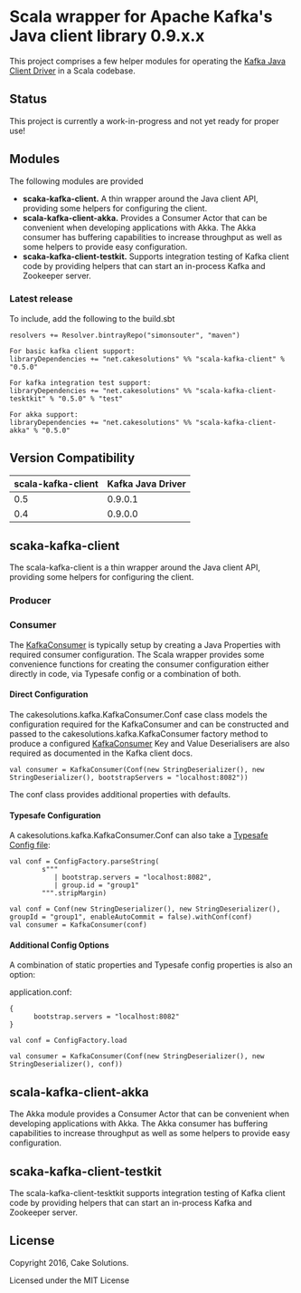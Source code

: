 # Scala wrapper for Apache Kafka's Java client library 0.9.x.x

This project comprises a few helper modules for operating the [Kafka Java Client Driver](https://kafka.apache.org/090/javadoc/index.html) in a Scala codebase.

## Status
This project is currently a work-in-progress and not yet ready for proper use!

## Modules

The following modules are provided
 - **scaka-kafka-client.** A thin wrapper around the Java client API, providing some helpers for configuring the client.
 - **scala-kafka-client-akka.** Provides a Consumer Actor that can be convenient when developing applications with Akka.  The Akka consumer has buffering capabilities to increase throughput as well as some helpers to provide easy configuration.
 - **scaka-kafka-client-testkit.** Supports integration testing of Kafka client code by providing helpers that can start an in-process Kafka and Zookeeper server.

### Latest release
To include, add the following to the build.sbt

    resolvers += Resolver.bintrayRepo("simonsouter", "maven")

    For basic kafka client support:
    libraryDependencies += "net.cakesolutions" %% "scala-kafka-client" % "0.5.0"

    For kafka integration test support:
    libraryDependencies += "net.cakesolutions" %% "scala-kafka-client-tesktkit" % "0.5.0" % "test"

    For akka support:
    libraryDependencies += "net.cakesolutions" %% "scala-kafka-client-akka" % "0.5.0"

## Version Compatibility

 scala-kafka-client | Kafka Java Driver
 ------------------ | -----------------
 0.5 | 0.9.0.1
 0.4  | 0.9.0.0

## scaka-kafka-client
The scala-kafka-client is a thin wrapper around the Java client API, providing some helpers for configuring the client.

### Producer

### Consumer
The [KafkaConsumer](https://kafka.apache.org/090/javadoc/index.html?org/apache/kafka/clients/consumer/KafkaConsumer.html) is typically setup by creating a Java Properties with required consumer configuration.
The Scala wrapper provides some convenience functions for creating the consumer configuration either directly in code, via Typesafe config or a combination of both.

#### Direct Configuration
The cakesolutions.kafka.KafkaConsumer.Conf case class models the configuration required for the KafkaConsumer and can be constructed and passed to the cakesolutions.kafka.KafkaConsumer factory method to produce a configured [KafkaConsumer](https://kafka.apache.org/090/javadoc/index.html?org/apache/kafka/clients/consumer/KafkaConsumer.html)
Key and Value Deserialisers are also required as documented in the Kafka client docs.

```
val consumer = KafkaConsumer(Conf(new StringDeserializer(), new StringDeserializer(), bootstrapServers = "localhost:8082"))
```

The conf class provides additional properties with defaults.

#### Typesafe Configuration
A cakesolutions.kafka.KafkaConsumer.Conf can also take a [Typesafe Config file](https://github.com/typesafehub/config):

```
val conf = ConfigFactory.parseString(
        s"""
           | bootstrap.servers = "localhost:8082",
           | group.id = "group1"
        """.stripMargin)

val conf = Conf(new StringDeserializer(), new StringDeserializer(), groupId = "group1", enableAutoCommit = false).withConf(conf)
val consumer = KafkaConsumer(conf)
```

#### Additional Config Options
A combination of static properties and Typesafe config properties is also an option:

application.conf:

```
{
      bootstrap.servers = "localhost:8082"
}

val conf = ConfigFactory.load

val consumer = KafkaConsumer(Conf(new StringDeserializer(), new StringDeserializer(), conf))
```

## scala-kafka-client-akka
The Akka module provides a Consumer Actor that can be convenient when developing applications with Akka.  The Akka consumer has buffering capabilities to increase throughput as well as some helpers to provide easy configuration.

## scaka-kafka-client-testkit
The scala-kafka-client-tesktkit supports integration testing of Kafka client code by providing helpers that can start an in-process Kafka and Zookeeper server. 

## License
    
 Copyright 2016, Cake Solutions.
    
 Licensed under the MIT License

